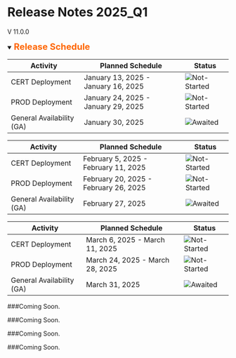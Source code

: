 # Release Notes 2025_Q1
V 11.0.0

<details open>
<summary><b style="font-size: 20px; color: #ff6600;">Release Schedule </b> </summary>
<!-- 
type: tab 
titles: 2025_Q1.1, 2025_Q1.2, 2025_Q1.3
-->

|        Activity      |  Planned Schedule  |	  Status    |
| -------------- |-----------------------------|---------|
| CERT Deployment      | January 13, 2025 - January 16, 2025 | ![Not-Started](https://github.com/user-attachments/assets/7e09bde0-0c58-4f8b-ba6b-18e1c7d401ef) |
| PROD Deployment      | January 24, 2025 - January 29, 2025 | ![Not-Started](https://github.com/user-attachments/assets/7e09bde0-0c58-4f8b-ba6b-18e1c7d401ef) |
| General Availability (GA) | January 30, 2025               | ![Awaited](https://github.com/user-attachments/assets/523e4680-8fdd-4039-9ccb-6ca830ff9849) |

<!-- type: tab -->

|        Activity      |  Planned Schedule  |	  Status    |
| -------------- |----------------------------|---------|
| CERT Deployment      | February 5, 2025 - February 11, 2025 | ![Not-Started](https://github.com/user-attachments/assets/7e09bde0-0c58-4f8b-ba6b-18e1c7d401ef) |
| PROD Deployment      | February 20, 2025 - February 26, 2025 |![Not-Started](https://github.com/user-attachments/assets/7e09bde0-0c58-4f8b-ba6b-18e1c7d401ef) |
| General Availability (GA) | February 27, 2025  	             | ![Awaited](https://github.com/user-attachments/assets/523e4680-8fdd-4039-9ccb-6ca830ff9849) |

<!-- type: tab -->

|        Activity      |  Planned Schedule            |	  Status    |
| -------------- |----------------------------|----------|
| CERT Deployment      | March 6, 2025 - March 11, 2025  | ![Not-Started](https://github.com/user-attachments/assets/7e09bde0-0c58-4f8b-ba6b-18e1c7d401ef) |
| PROD Deployment      | March 24, 2025 - March 28, 2025 | ![Not-Started](https://github.com/user-attachments/assets/7e09bde0-0c58-4f8b-ba6b-18e1c7d401ef) |
| General Availability (GA) | March 31, 2025	           | ![Awaited](https://github.com/user-attachments/assets/523e4680-8fdd-4039-9ccb-6ca830ff9849) |

<!-- type: tab-end -->

</details>

<!-- 
type: tab 
titles: Premier, Precision, Signature, Cleartouch
-->

###Coming Soon.

<!-- type: tab -->

###Coming Soon.

<!-- type: tab -->

###Coming Soon.

<!-- type: tab -->

###Coming Soon.

<!-- type: tab-end -->
